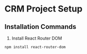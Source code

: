# CRM Project Setup

## Installation Commands

1. Install React Router DOM  
```bash
npm install react-router-dom
